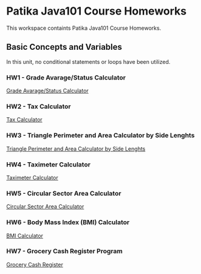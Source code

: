 # Patika Java101 Course Homeworks

This workspace containts Patika Java101 Course Homeworks.

## Basic Concepts and Variables

In this unit, no conditional statements or loops have been utilized.

### HW1 - Grade Avarage/Status Calculator

[Grade Avarage/Status Calculator](https://github.com/ucarmustafaunal/Patika-Java101-Course-Homeworks/blob/main/src/hw1.java)

### HW2 - Tax Calculator

[Tax Calculator](https://github.com/ucarmustafaunal/Patika-Java101-Course-Homeworks/blob/main/src/hw2.java)

### HW3 - Triangle Perimeter and Area Calculator by Side Lenghts

[Triangle Perimeter and Area Calculator by Side Lenghts](https://github.com/ucarmustafaunal/Patika-Java101-Course-Homeworks/blob/main/src/hw3.java)

### HW4 - Taximeter Calculator

[Taximeter Calculator]((https://github.com/ucarmustafaunal/Patika-Java101-Course-Homeworks/blob/main/src/hw4.java))

### HW5 - Circular Sector Area Calculator

[Circular Sector Area Calculator](https://github.com/ucarmustafaunal/Patika-Java101-Course-Homeworks/blob/main/src/hw5.java)

### HW6 - Body Mass Index (BMI) Calculator

[BMI Calculator](https://github.com/ucarmustafaunal/Patika-Java101-Course-Homeworks/blob/main/src/hw6.java)

### HW7 - Grocery Cash Register Program

[Grocery Cash Register](https://github.com/ucarmustafaunal/Patika-Java101-Course-Homeworks/blob/main/src/hw7.java)